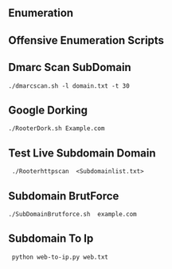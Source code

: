 ## Enumeration
## Offensive Enumeration Scripts

## Dmarc Scan SubDomain

```
./dmarcscan.sh -l domain.txt -t 30
```
## Google Dorking
```
./RooterDork.sh Example.com
```

## Test Live Subdomain Domain
```
 ./Rooterhttpscan  <Subdomainlist.txt>
```
## Subdomain BrutForce
```
./SubDomainBrutforce.sh  example.com
```

## Subdomain To Ip
```
 python web-to-ip.py web.txt
```
